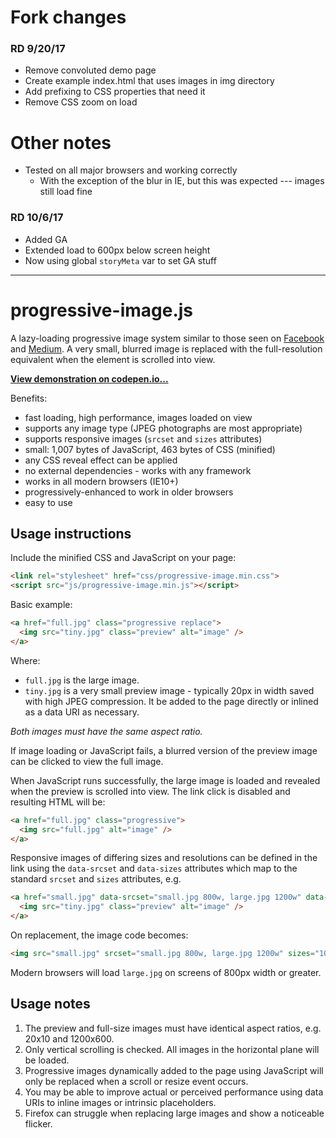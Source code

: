 # Fork changes

### RD 9/20/17

* Remove convoluted demo page
* Create example index.html that uses images in img directory
* Add prefixing to CSS properties that need it
* Remove CSS zoom on load

# Other notes

* Tested on all major browsers and working correctly
  * With the exception of the blur in IE, but this was expected --- images still load fine

### RD 10/6/17

* Added GA
* Extended load to 600px below screen height
* Now using global `storyMeta` var to set GA stuff

---

# progressive-image.js

A lazy-loading progressive image system similar to those seen on  [Facebook](https://code.facebook.com/posts/991252547593574/the-technology-behind-preview-photos/) and [Medium](https://jmperezperez.com/medium-image-progressive-loading-placeholder/). A very small, blurred image is replaced with the full-resolution equivalent when the element is scrolled into view.

**[View demonstration on codepen.io...](http://codepen.io/craigbuckler/pen/dNpaWp)**

Benefits:

* fast loading, high performance, images loaded on view
* supports any image type (JPEG photographs are most appropriate)
* supports responsive images (`srcset` and `sizes` attributes)
* small: 1,007 bytes of JavaScript, 463 bytes of CSS (minified)
* any CSS reveal effect can be applied
* no external dependencies - works with any framework
* works in all modern browsers (IE10+)
* progressively-enhanced to work in older browsers
* easy to use


## Usage instructions
Include the minified CSS and JavaScript on your page:

```html
<link rel="stylesheet" href="css/progressive-image.min.css">
<script src="js/progressive-image.min.js"></script>
```

Basic example:

```html
<a href="full.jpg" class="progressive replace">
  <img src="tiny.jpg" class="preview" alt="image" />
</a>
```

Where:

* `full.jpg` is the large image.
* `tiny.jpg` is a very small preview image - typically 20px in width saved with high JPEG compression. It be added to the page directly or inlined as a data URI as necessary.

*Both images must have the same aspect ratio.*

If image loading or JavaScript fails, a blurred version of the preview image can be clicked to view the full image.

When JavaScript runs successfully, the large image is loaded and revealed when the preview is scrolled into view. The link click is disabled and resulting HTML will be:

```html
<a href="full.jpg" class="progressive">
  <img src="full.jpg" alt="image" />
</a>
```

Responsive images of differing sizes and resolutions can be defined in the link using the `data-srcset` and `data-sizes` attributes which map to the standard `srcset` and `sizes` attributes, e.g.

```html
<a href="small.jpg" data-srcset="small.jpg 800w, large.jpg 1200w" data-sizes="100vw" class="progressive replace">
  <img src="tiny.jpg" class="preview" alt="image" />
</a>

```

On replacement, the image code becomes:

```html
<img src="small.jpg" srcset="small.jpg 800w, large.jpg 1200w" sizes="100vw" alt="image" />
```

Modern browsers will load `large.jpg` on screens of 800px width or greater.

## Usage notes

1. The preview and full-size images must have identical aspect ratios, e.g. 20x10 and 1200x600.
2. Only vertical scrolling is checked. All images in the horizontal plane will be loaded.
3. Progressive images dynamically added to the page using JavaScript will only be replaced when a scroll or resize event occurs.
4. You may be able to improve actual or perceived performance using data URIs to inline images or intrinsic placeholders.
5. Firefox can struggle when replacing large images and show a noticeable flicker.
